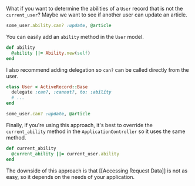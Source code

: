What if you want to determine the abilities of a `User` record that is not the `current_user`? Maybe we want to see if another user can update an article.

```ruby
some_user.ability.can? :update, @article
```

You can easily add an `ability` method in the `User` model.

```ruby
def ability
  @ability ||= Ability.new(self)
end
```

I also recommend adding delegation so `can?` can be called directly from the user.

```ruby
class User < ActiveRecord::Base
  delegate :can?, :cannot?, to: :ability
  # ...
end

some_user.can? :update, @article
```

Finally, if you're using this approach, it's best to override the `current_ability` method in the `ApplicationController` so it uses the same method.

```ruby
def current_ability
  @current_ability ||= current_user.ability
end
```

The downside of this approach is that [[Accessing Request Data]] is not as easy, so it depends on the needs of your application.